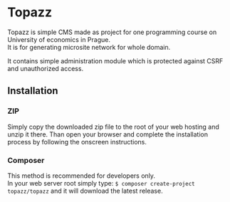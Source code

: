 # Topazz

Topazz is simple CMS made as project for one programming course on University of economics in Prague.  
It is for generating microsite network for whole domain.

It contains simple administration module which is protected against CSRF and unauthorized access.

## Installation

### ZIP

Simply copy the downloaded zip file to the root of your web hosting and unzip it there.
Than open your browser and complete the installation process by following the onscreen instructions.

### Composer

This method is recommended for developers only.  
In your web server root simply type: `$ composer create-project topazz/topazz` and it will download the latest release.
